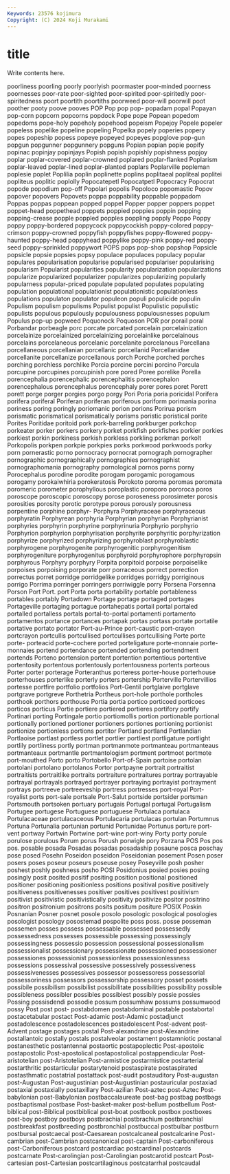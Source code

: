 ```yaml
---
Keywords: 23576 kojimura
Copyright: (C) 2024 Koji Murakami
---
```


# title

Write contents here.



 poorliness poorling poorly poorlyish poormaster poor-minded poorness poornesses
poor-rate poor-sighted poor-spirited poor-spiritedly poor-spiritedness poort poortith poortiths poorweed poor-will
poorwill poot poother pooty poove pooves POP Pop pop pop-
popadam popal Popayan pop-corn popcorn popcorns popdock Pope pope Popean
popedom popedoms pope-holy popeholy popehood popeism Popejoy Popele popeler popeless
popelike popeline popeling Popelka popely poperies popery popes popeship popess
popeye popeyed popeyes popglove pop-gun popgun popgunner popgunnery popguns Popian
popian popie popify popinac popinjay popinjays Popish popish popishly popishness
popjoy poplar poplar-covered poplar-crowned poplared poplar-flanked Poplarism poplar-leaved poplar-lined poplar-planted
poplars Poplarville popleman poplesie poplet Poplilia poplin poplinette poplins poplitaeal
popliteal poplitei popliteus poplitic poplolly Popocatepetl Popocatpetl Popocracy Popocrat popode
popodium pop-off Popolari popolis Popoloco popomastic Popov popover popovers Popovets
poppa poppability poppable poppadom Poppas poppas poppean popped poppel Popper
popper poppers poppet poppet-head poppethead poppets poppied poppies poppin popping
popping-crease popple poppled popples poppling popply Poppo Poppy poppy poppy-bordered
poppycock poppycockish poppy-colored poppy-crimson poppy-crowned poppyfish poppyfishes poppy-flowered poppy-haunted poppy-head
poppyhead poppylike poppy-pink poppy-red poppy-seed poppy-sprinkled poppywort POPS pops pop-shop
popshop Popsicle popsicle popsie popsies popsy populace populaces populacy popular
populares popularisation popularise popularised populariser popularising popularism Popularist popularities popularity
popularization popularizations popularize popularized popularizer popularizes popularizing popularly popularness popular-priced
populate populated populates populating population populational populationist populationistic populationless populations
populaton populator populeon populi populicide populin Populism populism populisms Populist
populist Populistic populistic populists populous populously populousness populousnesses populum Populus
pop-up popweed Poquonock Poquoson POR por porail poral Porbandar porbeagle
porc porcate porcated porcelain porcelainization porcelainize porcelainized porcelainizing porcelainlike porcelainous
porcelains porcelaneous porcelanic porcelanite porcelanous Porcellana porcellaneous porcellanian porcellanic porcellanid
Porcellanidae porcellanite porcellanize porcellanous porch Porche porched porches porching porchless
porchlike Porcia porcine porcini porcino Porcula porcupine porcupines porcupinish pore
pored Poree porelike Porella porencephalia porencephalic porencephalitis porencephalon porencephalous porencephalus
porencephaly porer pores poret Porett porett porge porger porgies porgo
porgy Pori Poria poria poricidal Porifera porifera poriferal Poriferan poriferan
poriferous poriform porimania porina poriness poring poringly poriomanic porion porions
Porirua porism porismatic porismatical porismatically porisms poristic poristical porite Porites
Poritidae poritoid pork pork-barreling porkburger porkchop porkeater porker porkers porkery
porket porkfish porkfishes porkier porkies porkiest porkin porkiness porkish porkless
porkling porkman porkolt Porkopolis porkpen porkpie porkpies porks porkwood porkwoods
porky porn pornerastic porno pornocracy pornocrat pornograph pornographer pornographic pornographically
pornographies pornographist pornographomania pornography pornological pornos porns porny Porocephalus porodine
porodite porogam porogamic porogamous porogamy porokaiwhiria porokeratosis Porokoto poroma poromas
poromata poromeric porometer porophyllous poroplastic poroporo pororoca poros poroscope poroscopic
poroscopy porose poroseness porosimeter porosis porosities porosity porotic porotype porous
porously porousness porpentine porphine porphyr- Porphyra Porphyraceae porphyraceous porphyratin Porphyrean
porphyria Porphyrian porphyrian Porphyrianist porphyries porphyrin porphyrine porphyrinuria Porphyrio porphyrio
Porphyrion porphyrion porphyrisation porphyrite porphyritic porphyrization porphyrize porphyrized porphyrizing porphyroblast
porphyroblastic porphyrogene porphyrogenite porphyrogenitic porphyrogenitism porphyrogeniture porphyrogenitus porphyroid porphyrophore porphyropsin
porphyrous Porphyry porphyry Porpita porpitoid porpoise porpoiselike porpoises porpoising porporate
porr porraceous porrect porrection porrectus porret porridge porridgelike porridges porridgy
porriginous porrigo Porrima porringer porringers porriwiggle porry Porsena Porsenna Porson
Port Port. port Porta porta portability portable portableness portables portably
Portadown Portage portage portaged portages Portageville portaging portague portahepatis portail
portal portaled portalled portalless portals portal-to-portal portamenti portamento portamentos portance
portances portapak portas portass portate portatile portative portato portator Port-au-Prince
port-caustic port-crayon portcrayon portcullis portcullised portcullises portcullising Porte porte porte-
porteacid porte-cochere ported porteligature porte-monnaie porte-monnaies portend portendance portended portending
portendment portends Porteno portension portent portention portentious portentive portentosity portentous
portentously portentousness portents porteous Porter porter porterage Porteranthus porteress porter-house
porterhouse porterhouses porterlike porterly porters portership Porterville Portervillios portesse portfire
portfolio portfolios Port-Gentil portglaive portglave portgrave portgreve Porthetria Portheus port-hole
porthole portholes porthook porthors porthouse Portia portia portico porticoed porticoes
porticos porticus Portie portiere portiered portieres portifory portify Portinari porting
Portingale portio portiomollis portion portionable portional portionally portioned portioner portioners
portiones portioning portionist portionize portionless portions portitor Portland portland Portlandian
Portlaoise portlast portless portlet portlier portliest portligature portlight portlily portliness
portly portman portmanmote portmanteau portmanteaus portmanteaux portmantle portmantologism portment portmoot
portmote port-mouthed Porto porto Portobello Port-of-Spain portoise portolan portolani portolano
portolanos Portor portpayne portrait portraitist portraitists portraitlike portraits portraiture portraitures
portray portrayable portrayal portrayals portrayed portrayer portraying portrayist portrayment portrays
portreeve portreeveship portress portresses port-royal Port-royalist ports port-sale portsale Port-Salut
portside portsider portsman Portsmouth portsoken portuary portugais Portugal portugal Portugalism
Portugee portugese Portuguese portuguese Portulaca portulaca Portulacaceae portulacaceous Portulacaria portulacas
portulan Portumnus Portuna Portunalia portunian portunid Portunidae Portunus porture port-vent
portway Portwin Portwine port-wine port-winy Porty porty porule porulose porulous
Porum porus Porush porwigle pory Porzana POS Pos pos pos.
posable posada Posadas posadas posadaship posaune posca poschay pose posed
Posehn Poseidon poseidon Poseidonian posement Posen poser posers poses poseur
poseurs poseuse posey Poseyville posh posher poshest poshly poshness posho
POSI Posidonius posied posies posing posingly posit posited positif positing
position positional positioned positioner positioning positionless positions positival positive positively
positiveness positivenesses positiver positives positivest positivism positivist positivistic positivistically positivity
positivize positor positrino positron positronium positrons posits positum positure POSIX
Poskin Posnanian Posner posnet posole posolo posologic posological posologies posologist
posology posostemad pospolite poss poss. posse posseman possemen posses possess
possessable possessed possessedly possessedness possesses possessible possessing possessingly possessingness possessio
possession possessional possessionalism possessionalist possessionary possessionate possessioned possessioner possessiones possessionist
possessionless possessionlessness possessions possessival possessive possessively possessiveness possessivenesses possessives possessor
possessoress possessorial possessoriness possessors possessorship possessory posset possets possibile possibilism
possibilist possibilitate possibilities possibility possible possibleness possibler possibles possiblest possibly
possie possies Possing possisdendi possodie possum possumhaw possums possumwood possy
Post post post- postabdomen postabdominal postable postabortal postacetabular postact Post-adamic
post-Adamic postadjunct postadolescence postadolescences postadolescent Post-advent post-Advent postage postages postal
Post-alexandrine post-Alexandrine postallantoic postally postals postalveolar postament postamniotic postanal postanesthetic
postantennal postaortic postapoplectic Post-apostolic postapostolic Post-apostolical postapostolical postappendicular Post-aristotelian post-Aristotelian
Post-armistice postarmistice postarterial postarthritic postarticular postarytenoid postaspirate postaspirated postasthmatic postatrial
postattack post-audit postauditory Post-augustan post-Augustan Post-augustinian post-Augustinian postauricular postaxiad postaxial
postaxially postaxillary Post-azilian Post-aztec post-Aztec Post-babylonian post-Babylonian postbaccalaureate post-bag postbag
postbags postbaptismal postbase Post-basket-maker post-bellum postbellum Post-biblical post-Biblical postbiblical post-boat
postbook postbox postboxes post-boy postboy postboys postbrachial postbrachium postbranchial postbreakfast
postbreeding postbronchial postbuccal postbulbar postburn postbursal postcaecal post-Caesarean postcalcaneal postcalcarine
Post-cambrian post-Cambrian postcanonical post-captain Post-carboniferous post-Carboniferous postcard postcardiac postcardinal postcards
postcarnate Post-carolingian post-Carolingian postcarotid postcart Post-cartesian post-Cartesian postcartilaginous postcatarrhal postcaudal

